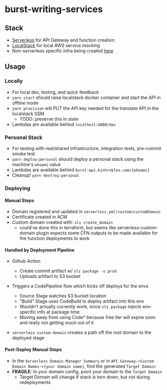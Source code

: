 # burst-writing-services

## Stack

- [Serverless](https://www.serverless.com/) for API Gateway and function creation
- [LocalStack](https://github.com/localstack/localstack) for local AWS service mocking
- Non-serverless specific infra being created [here](https://github.com/binhrobles-burst-writing/burst-writing-shared-infra)

## Usage

### Locally

- For local dev, testing, and quick feedback
- `yarn start` should raise localstack docker container and start the API in offline mode
- `yarn provision` will PUT the API key needed for the translate API in the localstack SSM
  - TODO: preserve this in state
- Lambdas are available behind `localhost:4000/dev`

### Personal Stack

- For testing with real/shared infrastructure, integration tests, pre-commit smoke test
- `yarn deploy:personal` should deploy a personal stack using the machine's `whoami` value
- Lambdas are available behind `burst-api.binhrobles.com/{whoami}`
- Cleanup! `yarn destroy:personal`

### Deploying

#### Manual Steps

- Domain registered and updated in `serverless.yml/custom/customDomain`
- Certificate created in ACM
- Custom domain created with: `sls create_domain`
  - could've done this in terraform, but seems like serverless-custom-domain plugin expects some CFN outputs to be made available for the function deployments to work

#### Handled by Deployment Pipeline

- Github Action
  - Create commit artifact w/ `sls package -s prod`
  - Uploads artifact to S3 bucket
- Triggers a CodePipeline flow which kicks off deploys for the envs

  - Source Stage watches S3 bucket location
  - "Build" Stage uses CodeBuild to deploy artifact into this env
  - Wouldn't actually currently work, since `sls package` injects env-specific info at package time
  - Moving away from using Code\* because free tier will expire soon and really not getting much out of it

- `serverless-custom-domain` creates a path off the root domain to the deployed stage

#### Post-Deploy Manual Steps

- In the `Serverless Domain Manager Summary` or in `API Gateway->Custom Domain Names->{your domain name}`, find the generated `Target Domain`
- **FRAGILE**: In your domain config, point your domain to the `Target Domain`
  - Target Domain will change if stack is torn down, but not during redeployments
